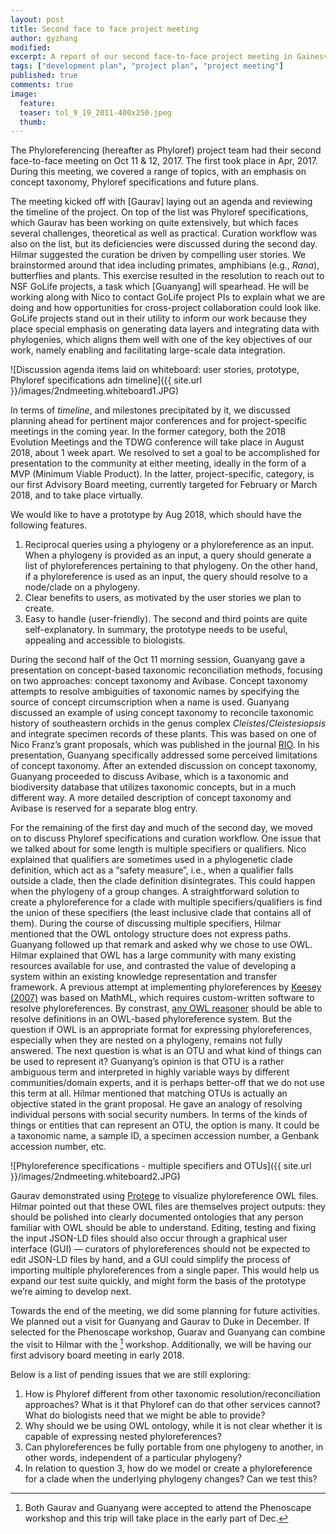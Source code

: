 ```yaml
---
layout: post
title: Second face to face project meeting
author: gyzhang
modified:
excerpt: A report of our second face-to-face project meeting in Gainesville from Oct 11-12, 2017.
tags: ["development plan", "project plan", "project meeting"]
published: true
comments: true
image:
  feature: 
  teaser: tol_9_19_2011-400x250.jpeg
  thumb: 
---
```


The Phyloreferencing (hereafter as Phyloref) project team had their second face-to-face meeting on Oct 11 & 12, 2017. The first took place in Apr, 2017. During this meeting, we covered a range of topics, with an emphasis on concept taxonomy, Phyloref specifications and future plans.

The meeting kicked off with [Gaurav] laying out an agenda and reviewing the timeline of the project. On top of the list was Phyloref specifications, which Gaurav has been working on quite extensively, but which faces several challenges, theoretical as well as practical. Curation workflow was also on the list, but its deficiencies were discussed during the second day. Hilmar suggested the curation be driven by compelling user stories. We brainstormed around that idea including primates, amphibians (e.g., *Rana*), butterflies and plants. This exercise resulted in the resolution to reach out to NSF GoLife projects, a task which [Guanyang] will spearhead. He will be working along with Nico to contact GoLife project PIs to explain what we are doing and how opportunities for cross-project collaboration could look like. GoLife projects stand out in their utility to inform our work because they place special emphasis on generating data layers and integrating data with phylogenies, which aligns them well with one of the key objectives of our work, namely enabling and facilitating large-scale data integration.

![Discussion agenda items laid  on whiteboard: user stories, prototype, Phyloref specifications adn timeline]({{ site.url }}/images/2ndmeeting.whiteboard1.JPG)

In terms of *timeline*, and milestones precipitated by it, we discussed planning ahead for pertinent major conferences and for project-specific meetings in the coming year. In the former category, both the 2018 Evolution Meetings and the TDWG conference will take place in August 2018, about 1 week apart. We resolved to set a goal to be accomplished for presentation to the community at either meeting, ideally in the form of a MVP (Minimum Viable Product). In the latter, project-specific, category, is our first Advisory Board meeting, currently targeted for February or March 2018, and to take place virtually.

We would like to have a prototype by Aug 2018, which should have the following features. 

1. Reciprocal queries using a phylogeny or a phyloreference as an input. When a phylogeny is provided as an input, a query should generate a list of phyloreferences pertaining to that phylogeny. On the other hand, if a phyloreference is used as an input, the query should resolve to a node/clade on a phylogeny.
2. Clear benefits to users, as motivated by the user stories we plan to create.
3. Easy to handle (user-friendly). The second and third points are quite self-explanatory. In summary, the prototype needs to be useful, appealing and accessible to biologists.

During the second half of the Oct 11 morning session, Guanyang gave a presentation on concept-based taxonomic reconciliation methods, focusing on two approaches: concept taxonomy and Avibase. Concept taxonomy attempts to resolve ambiguities of taxonomic names by specifying the source of concept circumscription when a name is used. Guanyang discussed an example of using concept taxonomy to reconcile taxonomic history of southeastern orchids in the genus complex *Cleistes*/*Cleistesiopsis* and integrate specimen records of these plants. This was based on one of Nico Franz’s grant proposals, which was published in the journal [RIO]. In his presentation, Guanyang specifically addressed some perceived limitations of concept taxonomy. After an extended discussion on concept taxonomy, Guanyang proceeded to discuss Avibase, which is a taxonomic and biodiversity database that utilizes taxonomic concepts, but in a much different way. A more detailed description of concept taxonomy and Avibase is reserved for a separate blog entry.

For the remaining of the first day and much of the second day, we moved on to discuss Phyloref specifications and curation workflow. One issue that we talked about for some length is multiple specifiers or qualifiers. Nico explained that qualifiers are sometimes used in a phylogenetic clade definition, which act as a “safety measure”, i.e., when a qualifier falls outside a clade, then the clade definition disintegrates. This could happen when the phylogeny of a group changes. A straightforward solution to create a phyloreference for a clade with multiple specifiers/qualifiers is find the union of these specifiers (the least inclusive clade that contains all of them). During the course of discussing multiple specifiers, Hilmar mentioned that the OWL ontology structure does not express paths. Guanyang followed up that remark and asked why we chose to use OWL. Hilmar explained that OWL has a large community with many existing resources available for use, and contrasted the value of developing a system within an existing knowledge representation and transfer framework. A previous attempt at implementing phyloreferences by [Keesey (2007)] was based on MathML, which requires custom-written software to resolve phyloreferences. By constrast, [any OWL reasoner] should be able to resolve definitions in an OWL-based phyloreference system. But the question if OWL is an appropriate format for expressing phyloreferences, especially when they are nested on a phylogeny, remains not fully answered. The next question is what is an OTU and what kind of things can be used to represent it? Guanyang’s opinion is that OTU is a rather ambiguous term and interpreted in highly variable ways by different communities/domain experts, and it is perhaps better-off that we do not use this term at all. Hilmar mentioned that matching OTUs is actually an objective stated in the grant proposal. He gave an analogy of resolving individual persons with social security numbers. In terms of the kinds of things or entities that can represent an OTU, the option is many. It could be a taxonomic name, a sample ID, a specimen accession number, a Genbank accession number, etc.

![Phyloreference specifications - multiple specifiers and OTUs]({{ site.url }}/images/2ndmeeting.whiteboard2.JPG)

Gaurav demonstrated using [Protege] to visualize phyloreference OWL files. Hilmar pointed out that these OWL files are themselves project outputs: they should be polished into clearly documented ontologies that any person familiar with OWL should be able to understand. Editing, testing and fixing the input JSON-LD files should also occur through a graphical user interface (GUI) — curators of phyloreferences should not be expected to edit JSON-LD files by hand, and a GUI could simplify the process of importing multiple phyloreferences from a single paper. This would help us expand our test suite quickly, and might form the basis of the prototype we’re aiming to develop next.

Towards the end of the meeting, we did some planning for future activities. We planned out a visit for Guanyang and Gaurav to Duke in December. If selected for the Phenoscape workshop, Guarav and Guanyang can combine the visit to Hilmar with the [^workshop] workshop. Additionally, we will be having our first advisory board meeting in early 2018.

Below is a list of pending issues that we are still exploring:

1. How is Phyloref different from other taxonomic resolution/reconciliation approaches? What is it that Phyloref can do that other services cannot? What do biologists need that we might be able to provide?
2. Why should we be using OWL ontology, while it is not clear whether it is capable of expressing nested phyloreferences?
3. Can phyloreferences be fully portable from one phylogeny to another, in other words, independent of a particular phylogeny?
4. In relation to question 3, how do we model or create a phyloreference for a clade when the underlying phylogeny changes? Can we test this?

[^workshop]: Both Gaurav and Guanyang were accepted to attend the Phenoscape workshop and this trip will take place in the early part of Dec. 

[blog/report here]: http://www.phyloref.org/blog/2017/04/first-face-to-face-project-meeting/
[GoLife]: https://www.nsf.gov/funding/pgm_summ.jsp?pims_id=5129
[RIO]: https://riojournal.com/article/10610/
[Keesey (2007)]: http://onlinelibrary.wiley.com/doi/10.1111/j.1463-6409.2007.00302.x/full
[any OWL reasoner]: http://owl.cs.manchester.ac.uk/tools/list-of-reasoners/
[Protege]: https://protege.stanford.edu/
